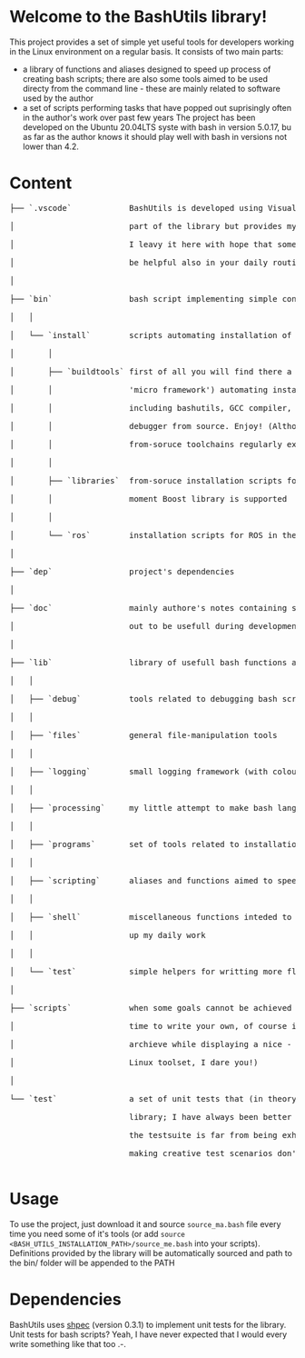 # Welcome to the BashUtils library!
This project provides a set of simple yet useful tools for developers working in the Linux environment on a regular basis. It consists of two main parts:
  - a library of functions and aliases designed to speed up process of creating bash scripts; there are also some tools aimed to be used directy from the command line - these are mainly related to software used by the author
  - a set of scripts performing tasks that have popped out suprisingly often in the author's work over past few years
The project has been developed on the Ubuntu 20.04LTS syste with bash in version 5.0.17, bu as far as the author knows it should play well with bash in versions not lower than 4.2.

# Content                                                                                 

<pre>
├── `.vscode`            BashUtils is developed using Visual Studio Code. This directory is not a core <br/>
│                        part of the library but provides my current configuration of the environment. <br/>
│                        I leavy it here with hope that some of extensions that I use will turn out to <br/>
│                        be helpful also in your daily routine!                                        <br/>
│                                                                                                      <br/>
├── `bin`                bash script implementing simple configuration/installation routines           <br/>
│   │                                                                                                  <br/>
│   └── `install`        scripts automating installation of various software                           <br/>
│       │                                                                                              <br/>
│       ├── `buildtools` first of all you will find there a script (or maybe better call it            <br/>
│       │                'micro framework') automating installation of the GCC toolchain               <br/>
│       │                including bashutils, GCC compiler, glibc/newlib library and GDB               <br/>
│       │                debugger from source. Enjoy! (Although if you are used to generate            <br/>
│       │                from-soruce toolchains regularly explore Buildroot :) )                       <br/>
│       │                                                                                              <br/>
│       ├── `libraries`  from-soruce installation scripts for some popular libraries. At the           <br/>
│       │                moment Boost library is supported                                             <br/>
│       │                                                                                              <br/>
│       └── `ros`        installation scripts for ROS in the lates versions                            <br/>
│                                                                                                      <br/>
├── `dep`                project's dependencies                                                        <br/>
│                                                                                                      <br/>
├── `doc`                mainly authore's notes containing set of Internet sources that turned         <br/>
│                        out to be usefull during development of the project                           <br/>
│                                                                                                      <br/>
├── `lib`                library of usefull bash functions and aliases                                 <br/>
│   │                                                                                                  <br/>
│   ├── `debug`          tools related to debugging bash scripts                                       <br/>
│   │                                                                                                  <br/>
│   ├── `files`          general file-manipulation tools                                               <br/>
│   │                                                                                                  <br/>
│   ├── `logging`        small logging framework (with colours!)                                       <br/>
│   │                                                                                                  <br/>
│   ├── `processing`     my little attempt to make bash language more programmers-friendly :)          <br/>
│   │                                                                                                  <br/>
│   ├── `programs`       set of tools related to installation and inspection of external software      <br/>
│   │                                                                                                  <br/>
│   ├── `scripting`      aliases and functions aimed to speed up process of creation of bash scripts   <br/>
│   │                                                                                                  <br/>
│   ├── `shell`          miscellaneous functions inteded to be used from the command line that speed   <br/>
│   │                    up my daily work                                                              <br/>
│   │                                                                                                  <br/>
│   └── `test`           simple helpers for writting more flexible test suites                         <br/>
│                                                                                                      <br/>
├── `scripts`            when some goals cannot be achieved using standard Linux tools it is a hight   <br/>
│                        time to write your own, of course in Python (really, try to extract a ZIP     <br/>
│                        archieve while displaying a nice - i.e. not dot-based - progress bar using    <br/>
│                        Linux toolset, I dare you!)                                                   <br/>
│                                                                                                      <br/>
└── `test`               a set of unit tests that (in theory) should elminate most of bugs from the    <br/>
                         library; I have always been better at fixing stuff than breaking them, so     <br/>
                         the testsuite is far from being exhaustive; if you feel like having gift for  <br/>
                         making creative test scenarios don't hesitate to add your own!                <br/>
</pre>

# Usage
To use the project, just download it and source `source_ma.bash` file every time you need some of it's tools (or add `source <BASH_UTILS_INSTALLATION_PATH>/source_me.bash` into your scripts). Definitions provided by the library will be automatically sourced and path to the bin/ folder will be appended to the PATH

# Dependencies
BashUtils uses [shpec](https://github.com/rylnd/shpec) (version 0.3.1) to implement unit tests for the library. Unit tests for bash scripts? Yeah, I have never expected that I would every write something like that too .-. 
